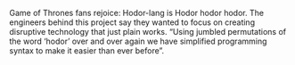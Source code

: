Game of Thrones fans rejoice: Hodor-lang
is Hodor hodor hodor. The engineers
behind this project say they wanted to
focus on creating disruptive technology
that just plain works. “Using jumbled
permutations of the word ‘hodor’ over
and over again we have simplified
programming syntax to make it easier
than ever before”.

